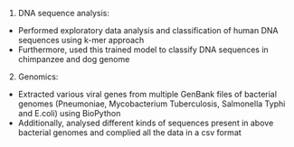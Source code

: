 1. DNA sequence analysis:
- Performed exploratory data analysis and classification of human DNA sequences using k-mer approach 
- Furthermore, used this trained model to classify DNA sequences in chimpanzee and dog genome

2. Genomics:
- Extracted various viral genes from multiple GenBank files of bacterial genomes (Pneumoniae, Mycobacterium Tuberculosis, Salmonella Typhi and E.coli) using BioPython
- Additionally, analysed different kinds of sequences present in above bacterial genomes and complied all the data in a csv format
